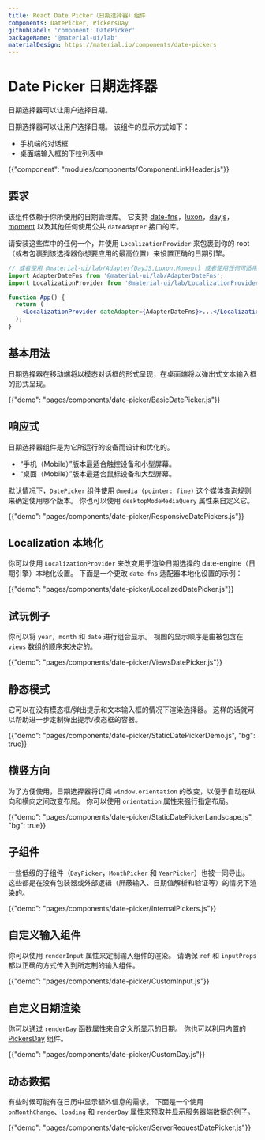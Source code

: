 ```yaml
---
title: React Date Picker（日期选择器）组件
components: DatePicker, PickersDay
githubLabel: 'component: DatePicker'
packageName: '@material-ui/lab'
materialDesign: https://material.io/components/date-pickers
---
```


# Date Picker 日期选择器

<p class="description">日期选择器可以让用户选择日期。</p>

日期选择器可以让用户选择日期。 该组件的显示方式如下：

- 手机端的对话框
- 桌面端输入框的下拉列表中

{{"component": "modules/components/ComponentLinkHeader.js"}}

## 要求

该组件依赖于你所使用的日期管理库。 它支持 [date-fns](https://date-fns.org/)，[luxon](https://moment.github.io/luxon/)，[dayjs](https://github.com/iamkun/dayjs)，[moment](https://momentjs.com/) 以及其他任何使用公共 `dateAdapter` 接口的库。

请安装这些库中的任何一个，并使用 `LocalizationProvider` 来包裹到你的 root（或者包裹到该选择器你想要应用的最高位置）来设置正确的日期引擎。

```jsx
// 或者使用 @material-ui/lab/Adapter{DayJS,Luxon,Moment} 或者使用任何可适用的 date-io 适配器
import AdapterDateFns from '@material-ui/lab/AdapterDateFns';
import LocalizationProvider from '@material-ui/lab/LocalizationProvider';

function App() {
  return (
    <LocalizationProvider dateAdapter={AdapterDateFns}>...</LocalizationProvider>
  );
}
```

## 基本用法

日期选择器在移动端将以模态对话框的形式呈现，在桌面端将以弹出式文本输入框的形式呈现。

{{"demo": "pages/components/date-picker/BasicDatePicker.js"}}

## 响应式

日期选择器组件是为它所运行的设备而设计和优化的。

- “手机（Mobile）”版本最适合触控设备和小型屏幕。
- “桌面（Mobile）”版本最适合鼠标设备和大型屏幕。

默认情况下，`DatePicker` 组件使用 `@media (pointer: fine)` 这个媒体查询规则来确定使用哪个版本。 你也可以使用 `desktopModeMediaQuery` 属性来自定义它。

{{"demo": "pages/components/date-picker/ResponsiveDatePickers.js"}}

## Localization 本地化

你可以使用 `LocalizationProvider` 来改变用于渲染日期选择的 date-engine（日期引擎）本地化设置。 下面是一个更改 `date-fns` 适配器本地化设置的示例：

{{"demo": "pages/components/date-picker/LocalizedDatePicker.js"}}

## 试玩例子

你可以将 `year`，`month` 和 `date` 进行组合显示。 视图的显示顺序是由被包含在 `views` 数组的顺序来决定的。

{{"demo": "pages/components/date-picker/ViewsDatePicker.js"}}

## 静态模式

它可以在没有模态框/弹出提示和文本输入框的情况下渲染选择器。 这样的话就可以帮助进一步定制弹出提示/模态框的容器。

{{"demo": "pages/components/date-picker/StaticDatePickerDemo.js", "bg": true}}

## 横竖方向

为了方便使用，日期选择器将订阅 `window.orientation` 的改变，以便于自动在纵向和横向之间改变布局。 你可以使用 `orientation` 属性来强行指定布局。

{{"demo": "pages/components/date-picker/StaticDatePickerLandscape.js", "bg": true}}

## 子组件

一些低级的子组件（`DayPicker`，`MonthPicker` 和 `YearPicker`）也被一同导出。 这些都是在没有包装器或外部逻辑（屏蔽输入、日期值解析和验证等）的情况下渲染的。

{{"demo": "pages/components/date-picker/InternalPickers.js"}}

## 自定义输入组件

你可以使用 `renderInput` 属性来定制输入组件的渲染。 请确保 `ref` 和 `inputProps` 都以正确的方式传入到所定制的输入组件。

{{"demo": "pages/components/date-picker/CustomInput.js"}}

## 自定义日期渲染

你可以通过 `renderDay` 函数属性来自定义所显示的日期。 你也可以利用内置的 [PickersDay](/api/pickers-day) 组件。

{{"demo": "pages/components/date-picker/CustomDay.js"}}

## 动态数据

有些时候可能有在日历中显示额外信息的需求。 下面是一个使用 `onMonthChange`、`loading` 和 `renderDay` 属性来预取并显示服务器端数据的例子。

{{"demo": "pages/components/date-picker/ServerRequestDatePicker.js"}}
